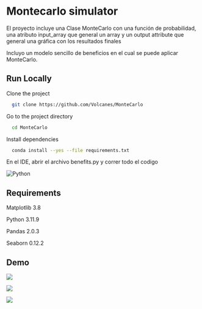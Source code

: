 
# Montecarlo simulator

El proyecto incluye una Clase MonteCarlo con una función de probabilidad, una atributo input_array que general un array y un output attribute que general una gráfica con los resultados finales

Incluyo un modelo sencillo de beneficios en el cual se puede aplicar MonteCarlo.


## Run Locally

Clone the project

```bash
  git clone https://github.com/Volcanes/MonteCarlo
```

Go to the project directory

```bash
  cd MonteCarlo
```

Install dependencies

```bash
  conda install --yes --file requirements.txt
```

En el IDE, abrir el archivo benefits.py y correr todo el codigo




![Python](https://img.shields.io/badge/python-3670A0?style=for-the-badge&amp;logo=python&amp;logoColor=ffdd54)
## Requirements

Matplotlib 3.8 

Python 3.11.9

Pandas 2.0.3

Seaborn 0.12.2
## Demo



![](https://merkatoriaproject.wordpress.com/wp-content/uploads/2021/10/image-6.png)

![](https://merkatoriaproject.wordpress.com/wp-content/uploads/2021/10/image-4.png)

![](https://merkatoriaproject.wordpress.com/wp-content/uploads/2021/10/image-9.png)
